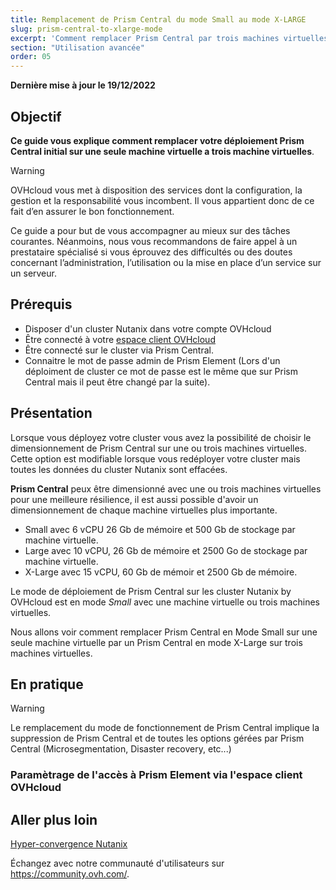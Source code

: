 ```yaml
---
title: Remplacement de Prism Central du mode Small au mode X-LARGE
slug: prism-central-to-xlarge-mode
excerpt: 'Comment remplacer Prism Central par trois machines virtuelles en mode X-LARGE' 
section: "Utilisation avancée"
order: 05
---
```


**Dernière mise à jour le 19/12/2022**

## Objectif

**Ce guide vous explique comment remplacer votre déploiement Prism Central initial sur une seule machine virtuelle a trois machine virtuelles**.


> [!warning]
> OVHcloud vous met à disposition des services dont la configuration, la gestion et la responsabilité vous incombent. Il vous appartient donc de ce fait d’en assurer le bon fonctionnement.
>
> Ce guide a pour but de vous accompagner au mieux sur des tâches courantes. Néanmoins, nous vous recommandons de faire appel à un prestataire spécialisé si vous éprouvez des difficultés ou des doutes concernant l’administration, l’utilisation ou la mise en place d’un service sur un serveur.

## Prérequis

- Disposer d'un cluster Nutanix dans votre compte OVHcloud
- Être connecté à votre [espace client OVHcloud](https://www.ovh.com/auth/?action=gotomanager&from=https://www.ovh.com/fr/&ovhSubsidiary=fr)
- Être connecté sur le cluster via Prism Central.
- Connaitre le mot de passe admin de Prism Element (Lors d'un déploiment de cluster ce mot de passe est le même que sur Prism Central mais il peut être changé par la suite).

## Présentation

Lorsque vous déployez votre cluster vous avez la possibilité de choisir le dimensionnement de Prism Central sur une ou trois machines virtuelles. Cette option est modifiable lorsque vous redéployer votre cluster mais toutes les données du cluster Nutanix sont effacées.<br>

**Prism Central** peux être dimensionné avec une ou trois machines virtuelles pour une meilleure résilience, il est aussi possible d'avoir un dimensionnement de chaque machine virtuelles plus importante.

- Small avec 6 vCPU 26 Gb de mémoire et 500 Gb de stockage par machine virtuelle.
- Large avec 10 vCPU, 26 Gb de mémoire et 2500 Go de stockage par machine virtuelle.
- X-Large avec 15 vCPU, 60 Gb de mémoir et 2500 Gb de mémoire.

Le mode de déploiement de Prism Central sur les cluster Nutanix by OVHcloud est en mode *Small* avec une machine virtuelle ou trois machines virtuelles.

Nous allons voir comment remplacer Prism Central en Mode Small sur une seule machine virtuelle par un Prism Central en mode X-Large sur trois machines virtuelles.

## En pratique

> [!warning]
> Le remplacement du mode de fonctionnement de Prism Central implique la suppression de Prism Central et de toutes les options gérées par Prism Central (Microsegmentation, Disaster recovery, etc...)
>

### Paramètrage de l'accès à Prism Element via l'espace client OVHcloud





## Aller plus loin <a name="gofurther"></a>


[Hyper-convergence Nutanix](https://docs.ovh.com/fr/nutanix/nutanix-hci/)

Échangez avec notre communauté d'utilisateurs sur <https://community.ovh.com/>.

